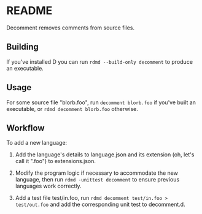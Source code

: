 # README

Decomment removes comments from source files.

## Building

If you've installed D you can run `rdmd --build-only decomment` to produce an
executable.

## Usage

For some source file "blorb.foo", run `decomment blorb.foo` if you've built an
executable, or `rdmd decomment blorb.foo` otherwise.

## Workflow

To add a new language:

1. Add the language's details to language.json and its extension
(oh, let's call it ".foo") to extensions.json.

1. Modify the program logic if necessary to accommodate the new language,
then run `rdmd -unittest decomment` to ensure previous languages work correctly.

1. Add a test file test/in.foo, run `rdmd decomment test/in.foo > test/out.foo`
and add the corresponding unit test to decomment.d.